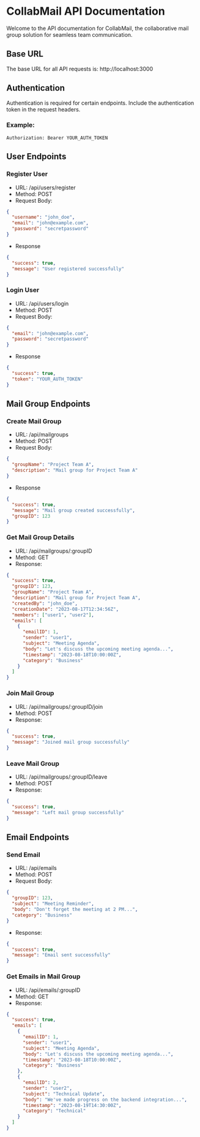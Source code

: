 # CollabMail API Documentation
Welcome to the API documentation for CollabMail, the collaborative mail group solution for seamless team communication.

## Base URL
The base URL for all API requests is: http://localhost:3000

## Authentication
Authentication is required for certain endpoints. Include the authentication token in the request headers.

### Example:
``` http
Authorization: Bearer YOUR_AUTH_TOKEN
```

## User Endpoints
### Register User
* URL: /api/users/register
* Method: POST
* Request Body:
``` json
{
  "username": "john_doe",
  "email": "john@example.com",
  "password": "secretpassword"
}
```
* Response
``` json
{
  "success": true,
  "message": "User registered successfully"
}
```

### Login User
* URL: /api/users/login
* Method: POST
* Request Body:
``` json
{
  "email": "john@example.com",
  "password": "secretpassword"
}
```
* Response
``` json
{
  "success": true,
  "token": "YOUR_AUTH_TOKEN"
}
```
## Mail Group Endpoints
### Create Mail Group
* URL: /api/mailgroups
* Method: POST
* Request Body:
``` json
{
  "groupName": "Project Team A",
  "description": "Mail group for Project Team A"
}
```
* Response
``` json
{
  "success": true,
  "message": "Mail group created successfully",
  "groupID": 123
}
```

### Get Mail Group Details
* URL: /api/mailgroups/:groupID
* Method: GET
* Response:
```json
{
  "success": true,
  "groupID": 123,
  "groupName": "Project Team A",
  "description": "Mail group for Project Team A",
  "createdBy": "john_doe",
  "creationDate": "2023-08-17T12:34:56Z",
  "members": ["user1", "user2"],
  "emails": [
    {
      "emailID": 1,
      "sender": "user1",
      "subject": "Meeting Agenda",
      "body": "Let's discuss the upcoming meeting agenda...",
      "timestamp": "2023-08-18T10:00:00Z",
      "category": "Business"
    }
  ]
}
```

### Join Mail Group
* URL: /api/mailgroups/:groupID/join
* Method: POST
* Response:
``` json
{
  "success": true,
  "message": "Joined mail group successfully"
}
```

### Leave Mail Group
* URL: /api/mailgroups/:groupID/leave
* Method: POST
* Response:
``` json
{
  "success": true,
  "message": "Left mail group successfully"
}
```

## Email Endpoints
### Send Email
* URL: /api/emails
* Method: POST
* Request Body:
``` json
{
  "groupID": 123,
  "subject": "Meeting Reminder",
  "body": "Don't forget the meeting at 2 PM...",
  "category": "Business"
}
```
* Response:
``` json
{
  "success": true,
  "message": "Email sent successfully"
}
```
### Get Emails in Mail Group
* URL: /api/emails/:groupID
* Method: GET
* Response:
``` json
{
  "success": true,
  "emails": [
    {
      "emailID": 1,
      "sender": "user1",
      "subject": "Meeting Agenda",
      "body": "Let's discuss the upcoming meeting agenda...",
      "timestamp": "2023-08-18T10:00:00Z",
      "category": "Business"
    },
    {
      "emailID": 2,
      "sender": "user2",
      "subject": "Technical Update",
      "body": "We've made progress on the backend integration...",
      "timestamp": "2023-08-19T14:30:00Z",
      "category": "Technical"
    }
  ]
}
```
